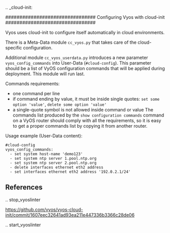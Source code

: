 .. _cloud-init: 
 
################################ 
Configuring Vyos with cloud-init 
################################ 

Vyos uses cloud-init to configure itself automatically in cloud environments.

There is a Meta-Data module `cc_vyos.py` that takes care of the cloud-specific configuration.

Additional module `cc_vyos_userdata.py` introduces a new parameter `vyos_config_commands` into User-Data (`#cloud-config`). This parameter should be a list of VyOS configuration commands that will be applied during deployment. This module will run last.

Commands requirements:
 - one command per line
 - if command ending by value, it must be inside single quotes: `set some option 'value'`, `delete some option 'value'`
 - a single-quote symbol is not allowed inside command or value
The commands list produced by the `show configuration commands` command on a VyOS router should comply with all the requirements, so it is easy to get a proper commands list by copying it from another router.

Usage example (User-Data content):
```
#cloud-config
vyos_config_commands:
  - set system host-name 'demo123'
  - set system ntp server 1.pool.ntp.org
  - set system ntp server 2.pool.ntp.org
  - delete interfaces ethernet eth2 address
  - set interfaces ethernet eth2 address '192.0.2.1/24'
```


References
----------

.. stop_vyoslinter

https://github.com/vyos/vyos-cloud-init/commit/1607eec32641ad93ea211e447336b3366c28de06

.. start_vyoslinter
